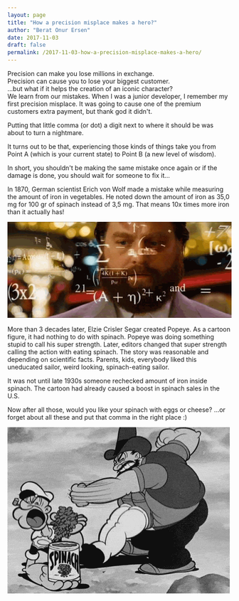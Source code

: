 ```yaml
---
layout: page
title: "How a precision misplace makes a hero?"
author: "Berat Onur Ersen"
date: 2017-11-03
draft: false
permalink: /2017-11-03-how-a-precision-misplace-makes-a-hero/
---
```


Precision can make you lose millions in exchange.  
Precision can cause you to lose your biggest customer.  
...but what if it helps the creation of an iconic character?  
We learn from our mistakes. When I was a junior developer, I remember my first precision misplace. It was going to cause 
one of the premium customers extra payment, but thank god it didn't.

Putting that little comma (or dot) a digit next to where it should be was about to turn a nightmare.

It turns out to be that, experiencing those kinds of things take you from Point A (which is your current state) to Point B (a new level of wisdom).

In short, you shouldn't be making the same mistake once again or if the damage is done, you should wait for someone to fix it...

In 1870, German scientist Erich von Wolf made a mistake while measuring the amount of iron in vegetables. 
He noted down the amount of iron as 35,0 mg for 100 gr of spinach instead of 3,5 mg. That means 10x times more iron than it actually has!

![picture alt](/img/how-a-precision-misplace-makes-a-hero/calculation_mistake.gif)

More than 3 decades later, Elzie Crisler Segar created Popeye. As a cartoon figure, it had nothing to do with spinach. 
Popeye was doing something stupid to call his super strength. Later, editors changed that super strength calling the action with eating spinach. 
The story was reasonable and depending on scientific facts. Parents, kids, everybody liked this uneducated sailor, weird looking, spinach-eating sailor.

It was not until late 1930s someone rechecked amount of iron inside spinach. The cartoon had already caused a boost in spinach sales in the U.S.

Now after all those, would you like your spinach with eggs or cheese? ...or forget about all these and put that comma in the right place :)

![picture alt](/img/how-a-precision-misplace-makes-a-hero/popeye.gif)